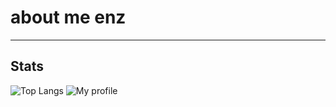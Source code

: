 # about me enz


---
## Stats
![Top Langs](https://stats.tov.monster/api/top-langs/?username=monstertov&theme=radical&langs_count=10)
![My profile](https://stats.tov.monster/api?username=monstertov&include_all_commits=true&theme=radical)


